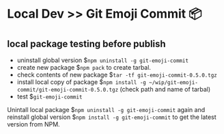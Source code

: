 # Local Dev >> Git Emoji Commit 📦

## local package testing before publish

- uninstall global version \$`npm uninstall -g git-emoji-commit`
- create new package \$`npm pack` to create tarbal.
- check contents of new package \$`tar -tf git-emoji-commit-0.5.0.tgz`
- install local copy of package \$`npm install -g ~/wip/git-emoji-commit/git-emoji-commit-0.5.0.tgz` (check path and name of tarbal)
- test \$`git-emoji-commit`

Unintall local package \$`npm uninstall -g git-emoji-commit` again and reinstall global version \$`npm install -g git-emoji-commit` to get the latest version from NPM.